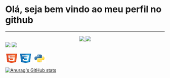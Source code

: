 <link rel="stylesheet" href="readCores.css">
<h1>Olá, seja bem vindo ao meu perfil no github</h1>
<hr>
<div align="center">
  <a href="https://github.com/LucasS2105">
  <img height="180em" src="https://github-readme-stats.vercel.app/api?username=LucasS2105&show_icons=true&theme=dracula&include_all_commits=true&count_private=true"/>
  <img height="180em" src="https://github-readme-stats.vercel.app/api/top-langs/?username=LucasS2105&layout=compact&langs_count=7&theme=dracula"/>
</div>
<div>
  <a href="https://www.linkedin.com/in/lucas-g-70356621a/" target="_blank"><img src="https://img.shields.io/badge/-LinkedIn-%230077B5?style=for-the-badge&logo=linkedin&logoColor=white" target="_blank"></a>
  <a href="https://www.instagram.com/lcsg210/" target="_blank"><img src="https://img.shields.io/badge/-Instagram-%23E4405F?style=for-the-badge&logo=instagram&logoColor=white" target="_blank"></a> 
 </div>
 <div style="display: inline_block"><br>
  <img align="center" alt="Lucas-HTML" height="30" width="40" src="https://raw.githubusercontent.com/devicons/devicon/master/icons/html5/html5-original.svg">
  <img align="center" alt="Lucas-CSS" height="30" width="40" src="https://raw.githubusercontent.com/devicons/devicon/master/icons/css3/css3-original.svg">
  <img align="center" alt="Lucas-Py" height="30" width="40" src="https://raw.githubusercontent.com/devicons/devicon/master/icons/python/python-original.svg">
</div>

 [![Anurag's GitHub stats](https://github-readme-stats.vercel.app/api?username=LucasS2105)](https://github.com/anuraghazra/github-readme-stats)
